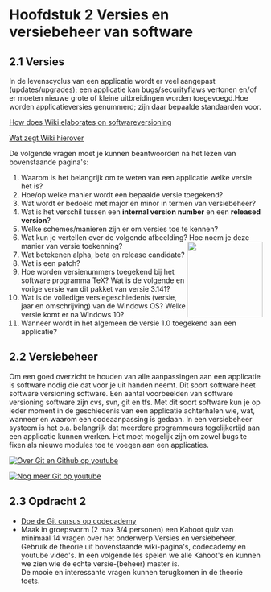 # Hoofdstuk 2 Versies en versiebeheer van software

## 2.1 Versies

In de levenscyclus van een applicatie wordt er veel aangepast (updates/upgrades); een applicatie kan bugs/securityflaws vertonen en/of er moeten nieuwe grote of kleine uitbreidingen worden toegevoegd.Hoe worden applicatieversies genummerd; zijn daar bepaalde standaarden voor.

[How does Wiki elaborates on softwareversioning](https://en.wikipedia.org/wiki/Software_versioning)

[Wat zegt Wiki hierover](https://nl.wikipedia.org/wiki/Versienummer)

De volgende vragen moet je kunnen beantwoorden na het lezen van bovenstaande pagina's:

1.  Waarom is het belangrijk om te weten van een applicatie welke versie het is?
2. Hoe/op welke manier wordt een bepaalde versie toegekend?
3. Wat wordt er bedoeld met major en minor in termen van versiebeheer?
4. Wat is het verschil tussen een __internal version number__ en een __released version__?
5. Welke schemes/manieren zijn er om versies toe te kennen?
6. Wat kun je vertellen over de volgende afbeelding?
<img width="150" align="right" src="https://upload.wikimedia.org/wikipedia/commons/thumb/0/00/VersionNumbers.svg/125px-VersionNumbers.svg.png"> Hoe noem je deze manier van versie toekenning?
7. Wat betekenen alpha, beta en release candidate?
8. Wat is een patch?
9. Hoe worden versienummers toegekend bij het software programma TeX? Wat is de volgende en vorige versie van dit pakket van versie 3.141?
10. Wat is de volledige versiegeschiedenis (versie, jaar en omschrijving) van de Windows OS? Welke versie komt er na Windows 10?
11. Wanneer wordt in het algemeen de versie 1.0 toegekend aan een applicatie?


## 2.2 Versiebeheer

Om een goed overzicht te houden van alle aanpassingen aan een applicatie is software nodig die dat voor je uit handen neemt. Dit soort software heet software versioning software. Een aantal voorbeelden van software versioning software zijn cvs, svn, git en tfs. Met dit soort software kun je op ieder moment in de geschiedenis van een applicatie achterhalen wie, wat, wanneer en waarom een codeaanpassing is gedaan. In een versiebeheer systeem is het o.a. belangrijk dat meerdere programmeurs tegelijkertijd aan een applicatie kunnen werken. Het moet mogelijk zijn om zowel bugs te fixen als nieuwe modules toe te voegen aan een applicaties.

[![Over Git en Github op youtube](http://img.youtube.com/vi/uUuTYDg9XoI/0.jpg)](http://www.youtube.com/watch?v=uUuTYDg9XoI)

[![Nog meer Git op youtube](http://img.youtube.com/vi/OqmSzXDrJBk/0.jpg)](http://www.youtube.com/watch?v=OqmSzXDrJBk)

## 2.3 Opdracht 2
 
- [Doe de Git cursus op codecademy](https://www.codecademy.com/learn/learn-git)
- Maak in groepsvorm (2 max 3/4 personen) een Kahoot quiz van minimaal 14 vragen over het onderwerp Versies en versiebeheer. Gebruik de theorie uit bovenstaande wiki-pagina's, codecademy en youtube video's. In een volgende les spelen we alle Kahoot's en kunnen we zien wie de echte versie-(beheer) master is. <br>De mooie en interessante vragen kunnen terugkomen in de theorie toets.

